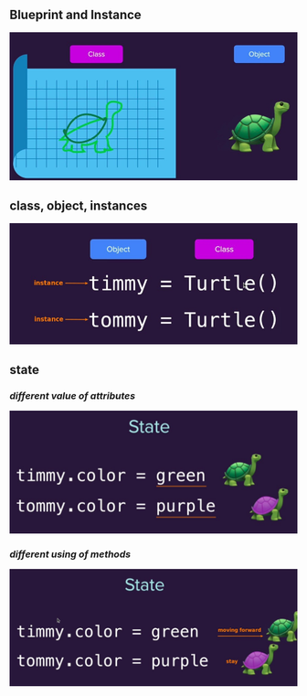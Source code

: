## **Blueprint and Instance**

![Alt blueprint and instance](pic/01.jpg)

## **class, object, instances**

![Alt class > object > instances](pic/02.jpg)

## **state**

### _different value of attributes_

![Alt state, different attributes](pic/03.jpg)

### _different using of methods_

![Alt state, using different method ](pic/04.jpg)
